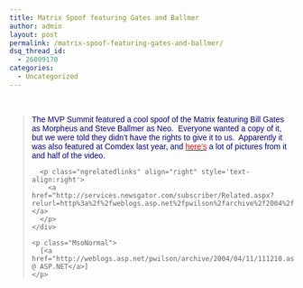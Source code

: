 ```yaml
---
title: Matrix Spoof featuring Gates and Ballmer
author: admin
layout: post
permalink: /matrix-spoof-featuring-gates-and-ballmer/
dsq_thread_id:
  - 26009170
categories:
  - Uncategorized
---
```

<div class="Section1">
  <p>
    &nbsp;
  </p>
  
  <blockquote style='margin-top:5.0pt;margin-bottom:5.0pt'>
    <div>
      <p class="MsoNormal">
        <font color="navy"><span style=';font-family:Arial;color:navy'>The MVP Summit featured a cool spoof of the Matrix featuring Bill Gates as Morpheus and Steve Ballmer as Neo.&nbsp; Everyone wanted a copy of it, but we were told they didn&#8217;t have the rights to give it to us.&nbsp; Apparently it was also featured at Comdex last year, and <a href="http://www.only4gurus.com/v2/matrix.asp" title="http://www.only4gurus.com/v2/matrix.asp"><font color="red"><span style='color:red'>here&#8217;s</span></font></a> a lot of pictures from it and half of the video.</span></font><img border="0" width="1" height="1" id="_x0000_i1025" src="http://weblogs.asp.net/pwilson/aggbug/111210.aspx" />
      </p>
      
      <p class="ngrelatedlinks" align="right" style='text-align:right'>
        <a href="http://services.newsgator.com/subscriber/Related.aspx?relurl=http%3a%2f%2fweblogs.asp.net%2fpwilson%2farchive%2f2004%2f04%2f11%2f111210.aspx">Related&#8230;</a>
      </p>
    </div>
    
    <p class="MsoNormal">
      [<a href="http://weblogs.asp.net/pwilson/archive/2004/04/11/111210.aspx">Weblogs @ ASP.NET</a>]
    </p>
  </blockquote>
</div>